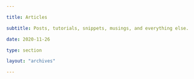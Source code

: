 ```yaml
---

title: Articles 

subtitle: Posts, tutorials, snippets, musings, and everything else. 

date: 2020-11-26 

type: section 

layout: "archives" 

---
```


